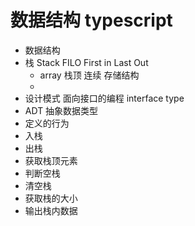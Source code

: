 # 数据结构 typescript
- 数据结构
- 栈 Stack FILO First in Last Out
    - array 栈顶 连续 存储结构
    - 
- 设计模式 面向接口的编程 interface type
- ADT 抽象数据类型
- 定义的行为
- 入栈 
- 出栈
- 获取栈顶元素
- 判断空栈
- 清空栈
- 获取栈的大小
- 输出栈内数据
